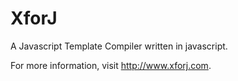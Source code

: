 XforJ
===

A Javascript Template Compiler written in javascript.

For more information, visit http://www.xforj.com.
